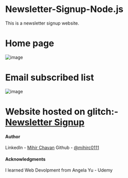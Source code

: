 # Newsletter-Signup-Node.js
This is a newsletter signup website.

# Home page
![image](https://user-images.githubusercontent.com/84846378/230717648-7ecc2c1d-c95d-4f90-a17f-b977bf64cc0f.png)

# Email subscribed list 
![image](https://user-images.githubusercontent.com/84846378/230717702-aaa57fa0-b6ed-499c-b7f8-c36c2204d8db.png)




# Website hosted on glitch:-[Newsletter Signup](https://newsletter-signup-website.glitch.me/)

#### Author

LinkedIn - [Mihir Chavan](https://www.linkedin.com/in/mihir-chavan-643615234/)
Github - [@mihirc0111](https://github.com/mihirc0111)

#### Acknowledgments

I learned Web Devolpment from Angela Yu - Udemy
